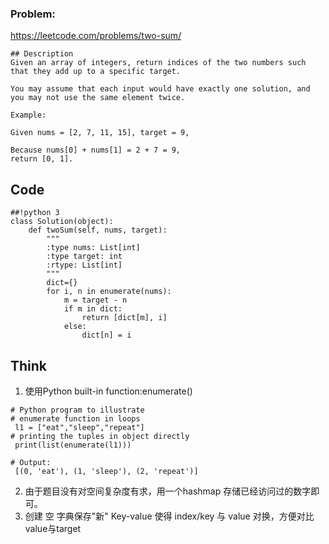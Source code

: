### Problem:
https://leetcode.com/problems/two-sum/

```
## Description
Given an array of integers, return indices of the two numbers such that they add up to a specific target.

You may assume that each input would have exactly one solution, and you may not use the same element twice.

Example:

Given nums = [2, 7, 11, 15], target = 9,

Because nums[0] + nums[1] = 2 + 7 = 9,
return [0, 1].
```

## Code
```
##!python 3
class Solution(object):
    def twoSum(self, nums, target):
        """
        :type nums: List[int]
        :type target: int
        :rtype: List[int]
        """
        dict={}
        for i, n in enumerate(nums):
            m = target - n
            if m in dict:
                return [dict[m], i]
            else:
                dict[n] = i
 ```
 ## Think                
 1. 使用Python built-in function:enumerate()
 ```
# Python program to illustrate 
# enumerate function in loops 
  l1 = ["eat","sleep","repeat"] 
# printing the tuples in object directly 
  print(list(enumerate(l1)))
  
# Output:
  [(0, 'eat'), (1, 'sleep'), (2, 'repeat')]
```    
2. 由于题目没有对空间复杂度有求，用一个hashmap 存储已经访问过的数字即可。
3. 创建 空 字典保存"新" Key-value
    使得 index/key 与 value 对换，方便对比value与target


                
